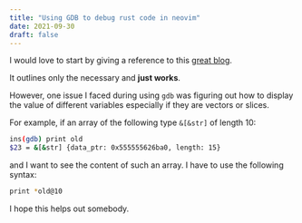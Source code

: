 ```yaml
---
title: "Using GDB to debug rust code in neovim"
date: 2021-09-30
draft: false
---
```


I would love to start by giving a reference to this 
[great blog](https://togglebit.io/posts/debugging-rust-in-vim/).

It outlines only the necessary and **just works**.

However, one issue I faced during using `gdb` was figuring out how to display 
the value of different variables especially if they are vectors or slices.

For example, if an array of the following type `&[&str]` of length 10:
```bash
ins(gdb) print old
$23 = &[&str] {data_ptr: 0x555555626ba0, length: 15}
```

and I want to see the content of such an array. I have to use the following syntax:
```bash
print *old@10
```

I hope this helps out somebody.
